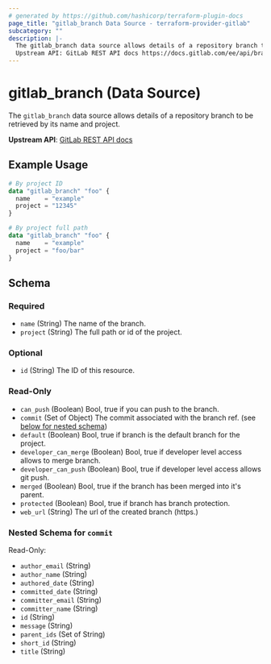 ```yaml
---
# generated by https://github.com/hashicorp/terraform-plugin-docs
page_title: "gitlab_branch Data Source - terraform-provider-gitlab"
subcategory: ""
description: |-
  The gitlab_branch data source allows details of a repository branch to be retrieved by its name and project.
  Upstream API: GitLab REST API docs https://docs.gitlab.com/ee/api/branches.html#get-single-repository-branch
---
```


# gitlab_branch (Data Source)

The `gitlab_branch` data source allows details of a repository branch to be retrieved by its name and project.

**Upstream API**: [GitLab REST API docs](https://docs.gitlab.com/ee/api/branches.html#get-single-repository-branch)

## Example Usage

```terraform
# By project ID
data "gitlab_branch" "foo" {
  name    = "example"
  project = "12345"
}

# By project full path
data "gitlab_branch" "foo" {
  name    = "example"
  project = "foo/bar"
}
```

<!-- schema generated by tfplugindocs -->
## Schema

### Required

- `name` (String) The name of the branch.
- `project` (String) The full path or id of the project.

### Optional

- `id` (String) The ID of this resource.

### Read-Only

- `can_push` (Boolean) Bool, true if you can push to the branch.
- `commit` (Set of Object) The commit associated with the branch ref. (see [below for nested schema](#nestedatt--commit))
- `default` (Boolean) Bool, true if branch is the default branch for the project.
- `developer_can_merge` (Boolean) Bool, true if developer level access allows to merge branch.
- `developer_can_push` (Boolean) Bool, true if developer level access allows git push.
- `merged` (Boolean) Bool, true if the branch has been merged into it's parent.
- `protected` (Boolean) Bool, true if branch has branch protection.
- `web_url` (String) The url of the created branch (https.)

<a id="nestedatt--commit"></a>
### Nested Schema for `commit`

Read-Only:

- `author_email` (String)
- `author_name` (String)
- `authored_date` (String)
- `committed_date` (String)
- `committer_email` (String)
- `committer_name` (String)
- `id` (String)
- `message` (String)
- `parent_ids` (Set of String)
- `short_id` (String)
- `title` (String)


